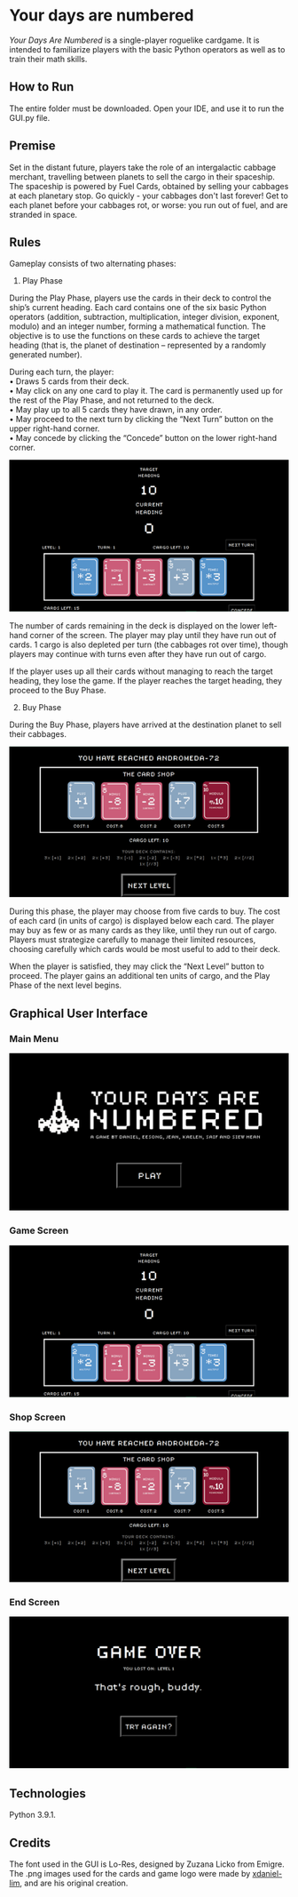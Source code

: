 # Your days are numbered

_Your Days Are Numbered_ is a single-player roguelike cardgame. It is intended to familiarize players with the basic Python operators as well as to train their math skills.

## How to Run

The entire folder must be downloaded. Open your IDE, and use it to run the GUI.py file.

## Premise

Set in the distant future, players take the role of an intergalactic cabbage merchant, travelling between planets to sell the cargo in their spaceship. The spaceship is powered by Fuel Cards, obtained by selling your cabbages at each planetary stop. Go quickly - your cabbages don't last forever! Get to each planet before your cabbages rot, or worse: you run out of fuel, and are stranded in space.

## Rules 
Gameplay consists of two alternating phases:

1.	Play Phase

During the Play Phase, players use the cards in their deck to control the ship’s current heading. Each card contains one of the six basic Python operators (addition, subtraction, multiplication, integer division, exponent, modulo) and an integer number, forming a mathematical function. The objective is to use the functions on these cards to achieve the target heading (that is, the planet of destination – represented by a randomly generated number).

During each turn, the player:  
•	Draws 5 cards from their deck.  
•	May click on any one card to play it. The card is permanently used up for the rest of the Play Phase, and not returned to the deck.  
•	May play up to all 5 cards they have drawn, in any order.  
•	May proceed to the next turn by clicking the “Next Turn” button on the upper right-hand corner.  
•	May concede by clicking the “Concede” button on the lower right-hand corner.  

![img_1.png](README_images/img_1.png)

The number of cards remaining in the deck is displayed on the lower left-hand corner of the screen. The player may play until they have run out of cards. 1 cargo is also depleted per turn (the cabbages rot over time), though players may continue with turns even after they have run out of cargo.

If the player uses up all their cards without managing to reach the target heading, they lose the game. If the player reaches the target heading, they proceed to the Buy Phase.

2.	Buy Phase

During the Buy Phase, players have arrived at the destination planet to sell their cabbages.

![img_2.png](README_images/img_2.png)

During this phase, the player may choose from five cards to buy. The cost of each card (in units of cargo) is displayed below each card. The player may buy as few or as many cards as they like, until they run out of cargo. Players must strategize carefully to manage their limited resources, choosing carefully which cards would be most useful to add to their deck.

When the player is satisfied, they may click the “Next Level” button to proceed. The player gains an additional ten units of cargo, and the Play Phase of the next level begins.

## Graphical User Interface
### Main Menu
![img_3.png](README_images/img_3.png)
### Game Screen
![img_1.png](README_images/img_1.png)
### Shop Screen
![img_2.png](README_images/img_2.png)
### End Screen
![img_4.png](README_images/img_4.png)

## Technologies

Python 3.9.1.

## Credits
The font used in the GUI is Lo-Res, designed by Zuzana Licko from Emigre.
The .png images used for the cards and game logo were made by [xdaniel-lim](https://github.com/xdaniel-lim), and are his original creation.
